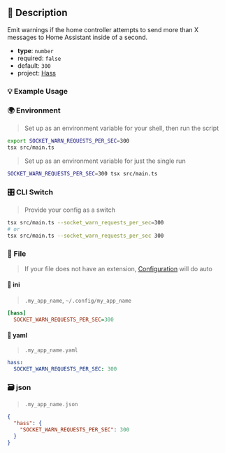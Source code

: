 ## 📜 Description

Emit warnings if the home controller attempts to send more than X messages to Home Assistant inside of a second.

- **type**: `number`
- required: `false`
- default: `300`
- project: [Hass](/home-automation/hass)

### 💡 Example Usage

### 🌍 Environment

> Set up as an environment variable for your shell, then run the script
```bash
export SOCKET_WARN_REQUESTS_PER_SEC=300
tsx src/main.ts
```
> Set up as an environment variable for just the single run

```bash
SOCKET_WARN_REQUESTS_PER_SEC=300 tsx src/main.ts
```
### 🎛️ CLI Switch

> Provide your config as a switch
```bash
tsx src/main.ts --socket_warn_requests_per_sec=300
# or
tsx src/main.ts --socket_warn_requests_per_sec 300
```
### 📁 File
>  If your file does not have an extension, [Configuration](/core/configuration) will do auto
#### 📘 ini

> `.my_app_name`, `~/.config/my_app_name`

```ini
[hass]
  SOCKET_WARN_REQUESTS_PER_SEC=300
```
#### 📄 yaml

> `.my_app_name.yaml`

```yaml
hass:
  SOCKET_WARN_REQUESTS_PER_SEC: 300
```
### 🗃️ json

> `.my_app_name.json`

```json
{
  "hass": {
    "SOCKET_WARN_REQUESTS_PER_SEC": 300
  }
}
```
